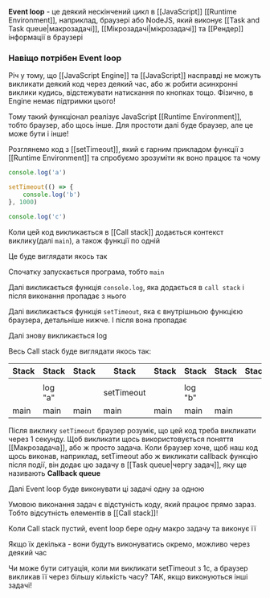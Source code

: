 **Event loop** - це деякий нескінчений цикл в [[JavaScript]] [[Runtime Environment]], наприклад, браузері або NodeJS, який виконує [[Task and Task queue|макрозадачі]], [[Мікрозадачі|мікрозадачі]] та [[Рендер]] інформації в браузері

### Навіщо потрібен Event loop

Річ у тому, що [[JavaScript Engine]] та [[JavaScript]] насправді не можуть викликати деякий код через деякий час, або ж робити асинхронні виклики кудись, відстежувати натискання по кнопках тощо. Фізично, в Engine немає підтримки цього!

Тому такий функціонал реалізує JavaScript [[Runtime Environment]], тобто браузер, або щось інше. Для простоти далі буде браузер, але це може бути і інше!

Розглянемо код з [[setTimeout]], який є гарним прикладом функції з [[Runtime Environment]] та спробуємо зрозуміти як воно працює та чому

```js
console.log('a')

setTimeout(() => {
	console.log('b')
}, 1000)

console.log('c')
```

Коли цей код викликається в [[Call stack]] додається контекст виклику(далі `main`), а також функції по одній

Це буде виглядати якось так

Спочатку запускається програма, тобто `main`

Далі викликається функція `console.log`, яка додається в `call stack` і після виконання пропадає з нього

Далі викликається функція `setTimeout`, яка є внутрішньою функцією браузера, детальніше нижче. І після вона пропадає

Далі знову викликається log

Весь Call stack буде виглядати якось так:

| Stack | Stack   | Stack | Stack      | Stack | Stack   | Stack | Stack |
| ----- | ------- | ----- | ---------- | ----- | ------- | ----- | ----- |
|       |         |       |            |       |         |       |       |
|       | log "a" |       | setTimeout |       | log "b" |       |       |
| main  | main    | main  | main       | main  | main    | main  |       |

Після виклику `setTimeout` браузер розуміє, що цей код треба викликати через 1 секунду. Щоб викликати щось використовується поняття [[Макрозадача]], або ж просто задача. Коли браузер хоче, щоб наш код щось виконав, наприклад, setTimeout або ж викликати callback функцію після події, він додає цю задачу в [[Task queue|чергу задач]], яку ще називають **Callback queue**

Далі Event loop буде виконувати ці задачі одну за одною

Умовою виконання задач є відстуність коду, який працює прямо зараз. Тобто відсутність елементів в [[Call stack]]!

Коли Call stack пустий, event loop бере одну макро задачу та виконує її

Якщо їх декілька - вони будуть виконуватись окремо, можливо через деякий час

Чи може бути ситуація, коли ми викликати setTimeout з 1с, а браузер викликав її через більшу кількість часу? ТАК, якщо виконуються інші задачі!
